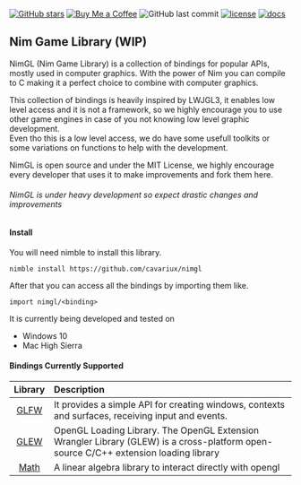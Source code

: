 [![GitHub stars](https://img.shields.io/github/stars/cavariux/nimgl.svg?style=social&logo=github&label=Stars)](https://github.com/cavariux/nimgl)
[![Buy Me a Coffee](https://img.shields.io/badge/buy%20me-coffee-orange.svg?longCache=true&style=flat-square)](https://cav.bz/coffee)
![GitHub last commit](https://img.shields.io/github/last-commit/cavariux/nimgl.svg?style=flat-square)
[![license](https://img.shields.io/github/license/mashape/apistatus.svg?style=flat-square)](LICENSE)
[![docs](https://img.shields.io/badge/docs-passing-ff69b4.svg?style=flat-square)](https://nimgl.org)

## Nim Game Library (WIP)

NimGL (Nim Game Library) is a collection of bindings for popular APIs, mostly used in computer graphics. With the power of Nim you can compile to C making it a perfect choice to combine with computer graphics.

This collection of bindings is heavily inspired by LWJGL3, it enables low level access and it is not a framework, so we highly encourage you to use other game engines in case of you not knowing low level graphic development.  
Even tho this is a low level access, we do have some usefull toolkits or some variations on functions to help with the development.

NimGL is open source and under the MIT License, we highly encourage every developer that uses it to make improvements and fork them here.

###### NimGL is under heavy development so expect drastic changes and improvements

#### Install
You will need nimble to install this library.  
```
nimble install https://github.com/cavariux/nimgl
```

After that you can access all the bindings by importing them like.  
```
import nimgl/<binding>
```

It is currently being developed and tested on

* Windows 10
* Mac High Sierra

#### Bindings Currently Supported

| Library | Description |
|:-------:|:------------|
| [GLFW](src/nimgl/glfw.nim) | It provides a simple API for creating windows, contexts and surfaces, receiving input and events. |
| [GLEW](src/nimgl/glew.nim) | OpenGL Loading Library. The OpenGL Extension Wrangler Library (GLEW) is a cross-platform open-source C/C++ extension loading library |
| [Math](src/nimgl/math.nim) | A linear algebra library to interact directly with opengl |